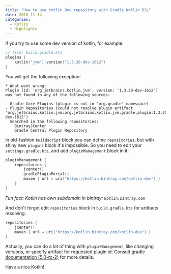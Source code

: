 ```yaml
---
title: "How to use Kotlin Dev repository with Gradle Kotlin DSL"
date: 2018-11-14
categories:
  - Kotlin
  - Highlights
---
```


If you try to use some dev version of kotlin, for example:

```kotlin
// file: build.gradle.kts
plugins {
    kotlin("jvm").version("1.3.20-dev-1612")
}
```

You will get the following exception:

```
* What went wrong:
Plugin [id: 'org.jetbrains.kotlin.jvm', version: '1.3.20-dev-1612'] was not found in any of the following sources:

- Gradle Core Plugins (plugin is not in 'org.gradle' namespace)
- Plugin Repositories (could not resolve plugin artifact 'org.jetbrains.kotlin.jvm:org.jetbrains.kotlin.jvm.gradle.plugin:1.3.20-dev-1612')
  Searched in the following repositories:
    BintrayJCenter
    Gradle Central Plugin Repository
```

In old-fashion `buildscript` block you can define `repositories`, but with shiny new `plugins` block it's impossible. So you need to edit your `settings.gradle.kts`, and add `pluginManagement` block in it:

```kotlin
pluginManagement {
    repositories {
        jcenter()
        gradlePluginPortal()
        maven { url = uri("https://kotlin.bintray.com/kotlin-dev") }
    }
}
```

_Fun fact: Kotlin has own subdomain in bintray: `kotlin.bintray.com`_

And don't forget edit `repositories` block in `build.gradle.kts` for artifacts resolving:

```kotlin
repositories {
    jcenter()
    maven { url = uri("https://kotlin.bintray.com/kotlin-dev") }
}
```

Actually, you can do a lot of thing with `pluginManagement`, like changing versions, or specify artifact for requested plugin id. Consult gradle [documentation (5.0-rc-2)](https://docs.gradle.org/5.0-rc-2/userguide/plugins.html) for more details.

Have a nice Kotlin!
